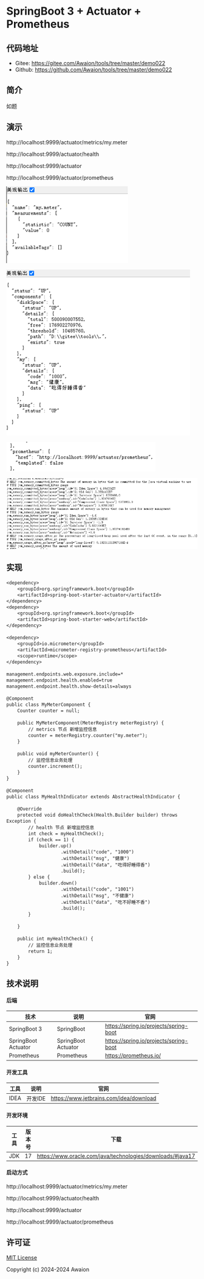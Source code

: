 # SpringBoot 3 + Actuator + Prometheus

## 代码地址

- Gitee: https://gitee.com/Awaion/tools/tree/master/demo022
- Github: https://github.com/Awaion/tools/tree/master/demo022

## 简介

如题

## 演示

http://localhost:9999/actuator/metrics/my.meter

http://localhost:9999/actuator/health

http://localhost:9999/actuator

http://localhost:9999/actuator/prometheus

![001.png](src/main/resources/init/001.png)

![002.png](src/main/resources/init/002.png)

![003.png](src/main/resources/init/003.png)

![004.png](src/main/resources/init/004.png)

## 实现

```text
<dependency>
    <groupId>org.springframework.boot</groupId>
    <artifactId>spring-boot-starter-actuator</artifactId>
</dependency>
<dependency>
    <groupId>org.springframework.boot</groupId>
    <artifactId>spring-boot-starter-web</artifactId>
</dependency>

<dependency>
    <groupId>io.micrometer</groupId>
    <artifactId>micrometer-registry-prometheus</artifactId>
    <scope>runtime</scope>
</dependency>

management.endpoints.web.exposure.include=*
management.endpoint.health.enabled=true
management.endpoint.health.show-details=always

@Component
public class MyMeterComponent {
    Counter counter = null;

    public MyMeterComponent(MeterRegistry meterRegistry) {
        // metrics 节点 新增监控信息
        counter = meterRegistry.counter("my.meter");
    }

    public void myMeterCounter() {
        // 监控信息业务处理
        counter.increment();
    }
}

@Component
public class MyHealthIndicator extends AbstractHealthIndicator {

    @Override
    protected void doHealthCheck(Health.Builder builder) throws Exception {
        // health 节点 新增监控信息
        int check = myHealthCheck();
        if (check == 1) {
            builder.up()
                    .withDetail("code", "1000")
                    .withDetail("msg", "健康")
                    .withDetail("data", "吃得好睡得香")
                    .build();
        } else {
            builder.down()
                    .withDetail("code", "1001")
                    .withDetail("msg", "不健康")
                    .withDetail("data", "吃不好睡不香")
                    .build();
        }

    }

    public int myHealthCheck() {
        // 监控信息业务处理
        return 1;
    }
}
```

## 技术说明

#### 后端

| 技术           | 说明                | 官网                                           |
|--------------| ------------------- | ---------------------------------------------- |
| SpringBoot 3 | SpringBoot     | https://spring.io/projects/spring-boot         |
| SpringBoot Actuator | SpringBoot Actuator     | https://spring.io/projects/spring-boot         |
| Prometheus | Prometheus     | https://prometheus.io/         |

#### 开发工具

| 工具          | 说明                | 官网                                            |
| ------------- | ------------------- | ----------------------------------------------- |
| IDEA          | 开发IDE             | https://www.jetbrains.com/idea/download         |

#### 开发环境

| 工具     | 版本号  | 下载                                                                                 |
|--------| ------ | ------------------------------------------------------------                         |
| JDK  | 17  | https://www.oracle.com/java/technologies/downloads/#java17 |

#### 启动方式

http://localhost:9999/actuator/metrics/my.meter

http://localhost:9999/actuator/health

http://localhost:9999/actuator

http://localhost:9999/actuator/prometheus

## 许可证

[MIT License](https://opensource.org/license/mit)

Copyright (c) 2024-2024 Awaion

